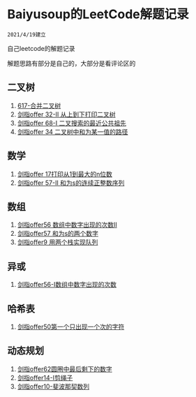 # Baiyusoup的LeetCode解题记录

`2021/4/19建立`

自己leetcode的解题记录

解题思路有部分是自己的，大部分是看评论区的


## 二叉树
1. [617-合并二叉树](./二叉树/617-合并二叉树.md)
2. [剑指offer 32-II 从上到下打印二叉树](二叉树/剑指Offer%2032-II%20从上到下打印二叉树.md)
3. [剑指offer 68-I 二叉搜索的最近公共祖先](二叉树/剑指Offer%2068-I.%20二叉搜索树的最近公共祖先.md)
4. [剑指offer 34 二叉树中和为某一值的路径](二叉树/剑指offer34-二叉树中和为某值的路径.md)

## 数学
1. [剑指offer 17打印从1到最大的n位数](数学/剑指offer17%20打印从1到最大的n位数.md)
2. [剑指offer 57-II 和为s的连续正整数序列](数学/剑指offer57-II%20和为s的连续正数序列.md)

## 数组
1. [剑指offer56 数组中数字出现的次数II](数组/剑指offer56-II%20数组中数字出现的次数II.md)
2. [剑指offer57 和为s的两个数字](数组/剑指offer57%20和为s的两个数字.md)
3. [剑指offer9 用两个栈实现队列](队列/剑指offer9-用两个栈实现队列.md)


## 异或
1. [剑指offer56-I数组中数字出现的次数](双指针/剑指offer56-I数组中数字出现的次数.md)

## 哈希表
1. [剑指offer50第一个只出现一个次的字符](哈希表/剑指offer50第一个只出现一次的字符.md)

## 动态规划
1. [剑指offer62圆圈中最后剩下的数字](动态规划/剑指offer62圆圈中最后剩下的数字.md)
2. [剑指offer14-I剪绳子](动态规划/剑指offer14-I剪绳子.md)
3. [剑指offer10-斐波那契数列](动态规划/剑指offer10-斐波那契数列.md)